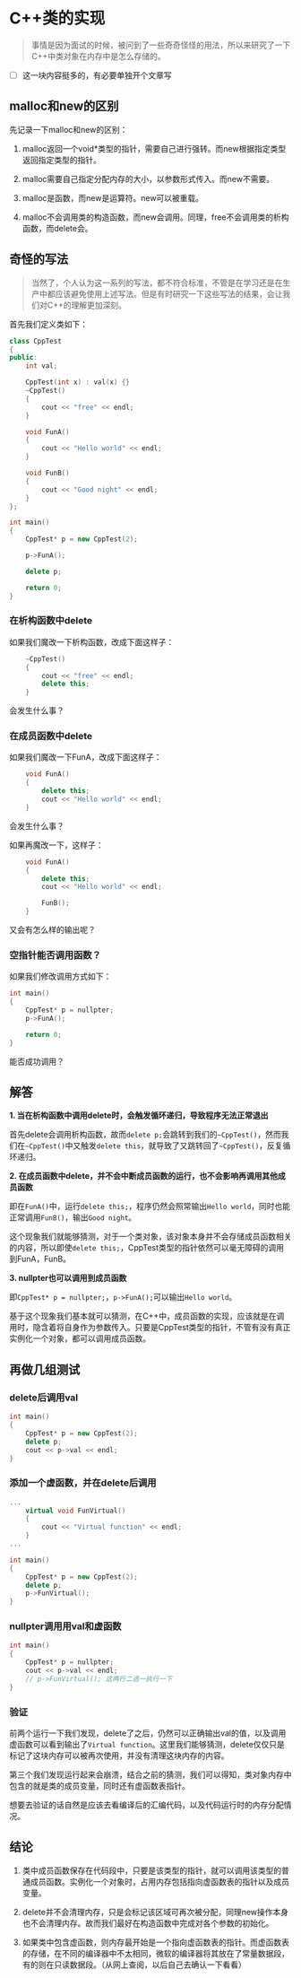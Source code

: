 # C++类的实现

> 事情是因为面试的时候，被问到了一些奇奇怪怪的用法，所以来研究了一下C++中类对象在内存中是怎么存储的。

* [ ] 这一块内容挺多的，有必要单独开个文章写

## malloc和new的区别

先记录一下malloc和new的区别：

1. malloc返回一个void\*类型的指针，需要自己进行强转。而new根据指定类型返回指定类型的指针。

2. malloc需要自己指定分配内存的大小，以参数形式传入。而new不需要。

3. malloc是函数，而new是运算符。new可以被重载。

4. malloc不会调用类的构造函数，而new会调用。同理，free不会调用类的析构函数，而delete会。

## 奇怪的写法

> 当然了，个人认为这一系列的写法，都不符合标准，不管是在学习还是在生产中都应该避免使用上述写法。但是有时研究一下这些写法的结果，会让我们对C++的理解更加深刻。

首先我们定义类如下：

```cpp
class CppTest
{
public:
    int val;

    CppTest(int x) : val(x) {}
    ~CppTest()
    {
        cout << "free" << endl;
    }

    void FunA()
    {
        cout << "Hello world" << endl;
    }

    void FunB()
    {
        cout << "Good night" << endl;
    }
};

int main()
{
    CppTest* p = new CppTest(2);

    p->FunA();

    delete p;

    return 0;
}
```

### 在析构函数中delete

如果我们魔改一下析构函数，改成下面这样子：

```cpp
    ~CppTest()
    {
        cout << "free" << endl;
        delete this;
    }
```

会发生什么事？

### 在成员函数中delete

如果我们魔改一下FunA，改成下面这样子：

```cpp
    void FunA()
    {
        delete this;
        cout << "Hello world" << endl;
    }
```

会发生什么事？

如果再魔改一下，这样子：

```cpp
    void FunA()
    {
        delete this;
        cout << "Hello world" << endl;

        FunB();
    }
```

又会有怎么样的输出呢？

### 空指针能否调用函数？

如果我们修改调用方式如下：

```cpp
int main()
{
    CppTest* p = nullpter;
    p->FunA();

    return 0;
}
```

能否成功调用？

## 解答

**1\. 当在析构函数中调用delete时，会触发循环递归，导致程序无法正常退出**

首先delete会调用析构函数，故而`delete p;`会跳转到我们的`~CppTest()`，然而我们在`~CppTest()`中又触发`delete this`，就导致了又跳转回了`~CppTest()`，反复循环递归。

**2\. 在成员函数中delete，并不会中断成员函数的运行，也不会影响再调用其他成员函数**

即在`FunA()`中，运行`delete this;`，程序仍然会照常输出`Hello world`，同时也能正常调用`FunB()`，输出`Good night`。

这个现象我们就能够猜测，对于一个类对象，该对象本身并不会存储成员函数相关的内容，所以即使`delete this;`，CppTest类型的指针依然可以毫无障碍的调用到FunA，FunB。

**3\. nullpter也可以调用到成员函数**

即`CppTest* p = nullpter;`，`p->FunA();`可以输出`Hello world`。

基于这个现象我们基本就可以猜测，在C++中，成员函数的实现，应该就是在调用时，隐含着将自身作为参数传入。只要是CppTest类型的指针，不管有没有真正实例化一个对象，都可以调用成员函数。

## 再做几组测试

### delete后调用val

```cpp
int main()
{
    CppTest* p = new CppTest(2);
    delete p;
    cout << p->val << endl;
}
```

### 添加一个虚函数，并在delete后调用

```cpp
...
    virtual void FunVirtual()
    {
        cout << "Virtual function" << endl;
    }
...

int main()
{
    CppTest* p = new CppTest(2);
    delete p;
    p->FunVirtual();
}
```

### nullpter调用用val和虚函数

```cpp
int main()
{
    CppTest* p = nullpter;
    cout << p->val << endl;
    // p->FunVirtual(); 这两行二选一执行一下
}
```

### 验证

前两个运行一下我们发现，delete了之后，仍然可以正确输出val的值，以及调用虚函数可以看到输出了`Virtual function`。这里我们能够猜测，delete仅仅只是标记了这块内存可以被再次使用，并没有清理这块内存的内容。

第三个我们发现运行起来会崩溃，结合之前的猜测，我们可以得知，类对象内存中包含的就是类的成员变量，同时还有虚函数表指针。

想要去验证的话自然是应该去看编译后的汇编代码，以及代码运行时的内存分配情况。

## 结论

1. 类中成员函数保存在代码段中，只要是该类型的指针，就可以调用该类型的普通成员函数。实例化一个对象时，占用内存包括指向虚函数表的指针以及成员变量。

2. delete并不会清理内存，只是会标记该区域可再次被分配，同理new操作本身也不会清理内存。故而我们最好在构造函数中完成对各个参数的初始化。

3. 如果类中包含虚函数，则内存最开始是一个指向虚函数表的指针。而虚函数表的存储，在不同的编译器中不太相同，微软的编译器将其放在了常量数据段，有的则在只读数据段。（从网上查阅，以后自己去确认一下看看）




